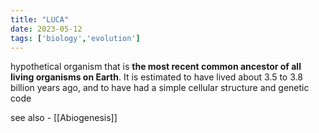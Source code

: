 ```yaml
---
title: "LUCA"
date: 2023-05-12
tags: ['biology','evolution']
---
```

hypothetical organism that is **the most recent common ancestor of all living organisms on Earth**. It is estimated to have lived about 3.5 to 3.8 billion years ago, and to have had a simple cellular structure and genetic code

see also - [[Abiogenesis]]